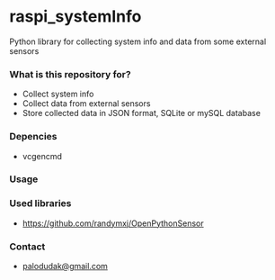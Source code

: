 # raspi_systemInfo #

Python library for collecting system info and data from some external sensors

### What is this repository for? ###

* Collect system info
* Collect data from external sensors
* Store collected data in JSON format, SQLite or mySQL database

### Depencies ### 
* vcgencmd

### Usage ###

### Used libraries ###
* https://github.com/randymxj/OpenPythonSensor

### Contact ###

* palodudak@gmail.com
